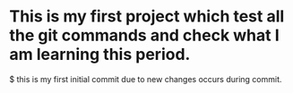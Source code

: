 # This is my first project which test all the git commands and check what I am learning this period.


$ this is my first initial commit due to new changes occurs during commit.
